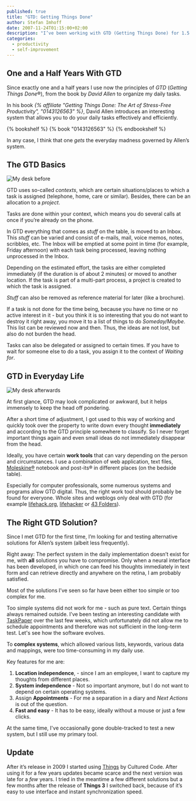 ```yaml
---
published: true
title: "GTD: Getting Things Done"
author: Stefan Imhoff
date: 2007-11-24T01:15:00+02:00
description: "I’ve been working with GTD (Getting Things Done) for 1.5 years: An Introduction to Organization and Self-Management with GTD."
categories:
  - productivity
  - self-improvement
---
```


## One and a Half Years With GTD

Since exactly one and a half years I use now the principles of _GTD_ (<em>Getting Things Done</em>®), from the book by _David Allen_ to organize my daily tasks.

In his book _{% affiliate "Getting Things Done: The Art of Stress-Free Productivity", "0143126563" %}_, David Allen introduces an interesting system that allows you to do your daily tasks effectively and efficiently.

{% bookshelf %}
{% book "0143126563" %}
{% endbookshelf %}

In any case, I think that one _gets_ the everyday madness governed by Allen’s system.

## The GTD Basics

![My desk before](/assets/images/posts/gtd-before.jpg "This is what the inbox looked like before I sorted all loose ends")

GTD uses so-called _contexts_, which are certain situations/places to which a task is assigned (telephone, home, care or similar). Besides, there can be an allocation to a _project_.

Tasks are done within your context, which means you do several calls at once if you’re already on the phone.

In GTD everything that comes as _stuff_ on the table, is moved to an Inbox. This _stuff_ can be varied and consist of e-mails, mail, voice memos, notes, scribbles, etc. The Inbox will be emptied at some point in time (for example, Friday afternoon) with each task being processed, leaving nothing unprocessed in the Inbox.

Depending on the estimated effort, the tasks are either completed immediately (if the duration is of about 2 minutes) or moved to another location. If the task is part of a multi-part process, a project is created to which the task is assigned.

_Stuff_ can also be removed as reference material for later (like a brochure).

If a task is not done for the time being, because you have no time or no active interest in it - but you think it is so interesting that you do not want to destroy it right away, you move it to a list of things to do _Someday/Maybe_. This list can be reviewed now and then. Thus, the ideas are not lost, but also do not burden the head.

Tasks can also be delegated or assigned to certain times. If you have to wait for someone else to do a task, you assign it to the context of _Waiting for_.

## GTD in Everyday Life

![My desk afterwards](/assets/images/posts/gtd-after.jpg "This is what the inbox looked like after sorting all loose ends")

At first glance, GTD may look complicated or awkward, but it helps immensely to keep the head off pondering.

After a short time of adjustment, I got used to this way of working and quickly took over the property to write down every thought **immediately** and according to the GTD principle somewhere to classify. So I never forget important things again and even small ideas do not immediately disappear from the head.

Ideally, you have certain **work tools** that can vary depending on the person and circumstances. I use a combination of web application, text files, [Moleskine®](http://moleskine.com) notebook and post-its® in different places (on the bedside table).

Especially for computer professionals, some numerous systems and programs allow GTD digital. Thus, the right work tool should probably be found for everyone. Whole sites and weblogs only deal with GTD (for example [lifehack.org](https://www.lifehack.org/), [lifehacker](https://lifehacker.com/) or [43 Folders](http://www.43folders.com/)).

## The Right GTD Solution?

Since I met GTD for the first time, I’m looking for and testing alternative solutions for Allen’s system (albeit less frequently).

Right away: The perfect system in the daily implementation doesn’t exist for me, with **all** solutions you have to compromise. Only when a neural interface has been developed, in which one can feed his thoughts immediately in text form and can retrieve directly and anywhere on the retina, I am probably satisfied.

Most of the solutions I’ve seen so far have been either too simple or too complex for me.

Too simple systems did not work for me - such as pure text. Certain things always remained outside. I’ve been testing an interesting candidate with [TaskPaper](http://www.hogbaysoftware.com/products/taskpaper) over the last few weeks, which unfortunately did not allow me to schedule appointments and therefore was not sufficient in the long-term test. Let's see how the software evolves.

To **complex systems**, which allowed various lists, keywords, various data and mappings, were too time-consuming in my daily use.

Key features for me are:

1. **Location independence**, - since I am an employee, I want to capture my thoughts from different places.
2. **System independence** - Not so important anymore, but I do not want to depend on certain operating systems.
3. Assign **Appointments** - For me a separation in a diary and _Next Actions_ is out of the question.
4. **Fast and easy** - It has to be easy, ideally without a mouse or just a few clicks.

At the same time, I've occasionally gone double-tracked to test a new system, but I still use my primary tool.

## Update

After it’s release in 2009 I started using [Things](https://culturedcode.com/things/) by Cultured Code. After using it for a few years updates became scarce and the next version was late for a _few_ years. I tried in the meantime a few different solutions but a few months after the release of **Things 3** I switched back, because of it’s easy to use interface and instant synchronization speed.
